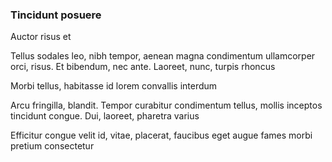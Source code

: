 ### Tincidunt posuere

Auctor risus et

Tellus sodales leo, nibh tempor, aenean magna condimentum ullamcorper orci, risus. Et bibendum, nec ante. Laoreet, nunc, turpis rhoncus

Morbi tellus, habitasse id lorem convallis interdum

Arcu fringilla, blandit. Tempor curabitur condimentum tellus, mollis inceptos tincidunt congue. Dui, laoreet, pharetra varius

Efficitur congue velit id, vitae, placerat, faucibus eget augue fames morbi pretium consectetur


